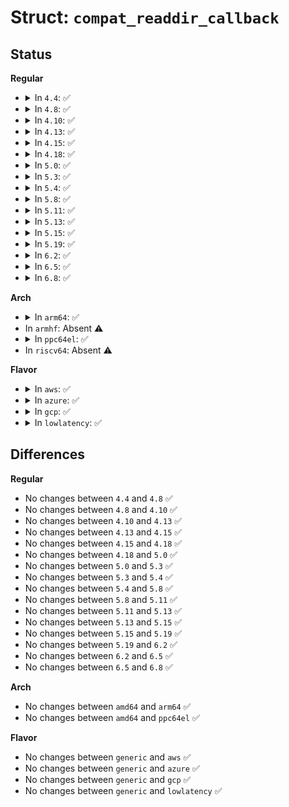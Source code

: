 # Struct: <code>compat_readdir_callback</code>

## Status
<b>Regular</b>
<ul>
<li>
<details>
<summary>In <code>4.4</code>: ✅</summary>

```c
struct compat_readdir_callback {
    struct dir_context ctx;
    struct compat_old_linux_dirent *dirent;
    int result;
};
```
</details>
</li>
<li>
<details>
<summary>In <code>4.8</code>: ✅</summary>

```c
struct compat_readdir_callback {
    struct dir_context ctx;
    struct compat_old_linux_dirent *dirent;
    int result;
};
```
</details>
</li>
<li>
<details>
<summary>In <code>4.10</code>: ✅</summary>

```c
struct compat_readdir_callback {
    struct dir_context ctx;
    struct compat_old_linux_dirent *dirent;
    int result;
};
```
</details>
</li>
<li>
<details>
<summary>In <code>4.13</code>: ✅</summary>

```c
struct compat_readdir_callback {
    struct dir_context ctx;
    struct compat_old_linux_dirent *dirent;
    int result;
};
```
</details>
</li>
<li>
<details>
<summary>In <code>4.15</code>: ✅</summary>

```c
struct compat_readdir_callback {
    struct dir_context ctx;
    struct compat_old_linux_dirent *dirent;
    int result;
};
```
</details>
</li>
<li>
<details>
<summary>In <code>4.18</code>: ✅</summary>

```c
struct compat_readdir_callback {
    struct dir_context ctx;
    struct compat_old_linux_dirent *dirent;
    int result;
};
```
</details>
</li>
<li>
<details>
<summary>In <code>5.0</code>: ✅</summary>

```c
struct compat_readdir_callback {
    struct dir_context ctx;
    struct compat_old_linux_dirent *dirent;
    int result;
};
```
</details>
</li>
<li>
<details>
<summary>In <code>5.3</code>: ✅</summary>

```c
struct compat_readdir_callback {
    struct dir_context ctx;
    struct compat_old_linux_dirent *dirent;
    int result;
};
```
</details>
</li>
<li>
<details>
<summary>In <code>5.4</code>: ✅</summary>

```c
struct compat_readdir_callback {
    struct dir_context ctx;
    struct compat_old_linux_dirent *dirent;
    int result;
};
```
</details>
</li>
<li>
<details>
<summary>In <code>5.8</code>: ✅</summary>

```c
struct compat_readdir_callback {
    struct dir_context ctx;
    struct compat_old_linux_dirent *dirent;
    int result;
};
```
</details>
</li>
<li>
<details>
<summary>In <code>5.11</code>: ✅</summary>

```c
struct compat_readdir_callback {
    struct dir_context ctx;
    struct compat_old_linux_dirent *dirent;
    int result;
};
```
</details>
</li>
<li>
<details>
<summary>In <code>5.13</code>: ✅</summary>

```c
struct compat_readdir_callback {
    struct dir_context ctx;
    struct compat_old_linux_dirent *dirent;
    int result;
};
```
</details>
</li>
<li>
<details>
<summary>In <code>5.15</code>: ✅</summary>

```c
struct compat_readdir_callback {
    struct dir_context ctx;
    struct compat_old_linux_dirent *dirent;
    int result;
};
```
</details>
</li>
<li>
<details>
<summary>In <code>5.19</code>: ✅</summary>

```c
struct compat_readdir_callback {
    struct dir_context ctx;
    struct compat_old_linux_dirent *dirent;
    int result;
};
```
</details>
</li>
<li>
<details>
<summary>In <code>6.2</code>: ✅</summary>

```c
struct compat_readdir_callback {
    struct dir_context ctx;
    struct compat_old_linux_dirent *dirent;
    int result;
};
```
</details>
</li>
<li>
<details>
<summary>In <code>6.5</code>: ✅</summary>

```c
struct compat_readdir_callback {
    struct dir_context ctx;
    struct compat_old_linux_dirent *dirent;
    int result;
};
```
</details>
</li>
<li>
<details>
<summary>In <code>6.8</code>: ✅</summary>

```c
struct compat_readdir_callback {
    struct dir_context ctx;
    struct compat_old_linux_dirent *dirent;
    int result;
};
```
</details>
</li>
</ul>
<b>Arch</b>
<ul>
<li>
<details>
<summary>In <code>arm64</code>: ✅</summary>

```c
struct compat_readdir_callback {
    struct dir_context ctx;
    struct compat_old_linux_dirent *dirent;
    int result;
};
```
</details>
</li>
<li>
In <code>armhf</code>: Absent ⚠️
</li>
<li>
<details>
<summary>In <code>ppc64el</code>: ✅</summary>

```c
struct compat_readdir_callback {
    struct dir_context ctx;
    struct compat_old_linux_dirent *dirent;
    int result;
};
```
</details>
</li>
<li>
In <code>riscv64</code>: Absent ⚠️
</li>
</ul>
<b>Flavor</b>
<ul>
<li>
<details>
<summary>In <code>aws</code>: ✅</summary>

```c
struct compat_readdir_callback {
    struct dir_context ctx;
    struct compat_old_linux_dirent *dirent;
    int result;
};
```
</details>
</li>
<li>
<details>
<summary>In <code>azure</code>: ✅</summary>

```c
struct compat_readdir_callback {
    struct dir_context ctx;
    struct compat_old_linux_dirent *dirent;
    int result;
};
```
</details>
</li>
<li>
<details>
<summary>In <code>gcp</code>: ✅</summary>

```c
struct compat_readdir_callback {
    struct dir_context ctx;
    struct compat_old_linux_dirent *dirent;
    int result;
};
```
</details>
</li>
<li>
<details>
<summary>In <code>lowlatency</code>: ✅</summary>

```c
struct compat_readdir_callback {
    struct dir_context ctx;
    struct compat_old_linux_dirent *dirent;
    int result;
};
```
</details>
</li>
</ul>

## Differences
<b>Regular</b>
<ul>
<li>
No changes between <code>4.4</code> and <code>4.8</code> ✅
</li>
<li>
No changes between <code>4.8</code> and <code>4.10</code> ✅
</li>
<li>
No changes between <code>4.10</code> and <code>4.13</code> ✅
</li>
<li>
No changes between <code>4.13</code> and <code>4.15</code> ✅
</li>
<li>
No changes between <code>4.15</code> and <code>4.18</code> ✅
</li>
<li>
No changes between <code>4.18</code> and <code>5.0</code> ✅
</li>
<li>
No changes between <code>5.0</code> and <code>5.3</code> ✅
</li>
<li>
No changes between <code>5.3</code> and <code>5.4</code> ✅
</li>
<li>
No changes between <code>5.4</code> and <code>5.8</code> ✅
</li>
<li>
No changes between <code>5.8</code> and <code>5.11</code> ✅
</li>
<li>
No changes between <code>5.11</code> and <code>5.13</code> ✅
</li>
<li>
No changes between <code>5.13</code> and <code>5.15</code> ✅
</li>
<li>
No changes between <code>5.15</code> and <code>5.19</code> ✅
</li>
<li>
No changes between <code>5.19</code> and <code>6.2</code> ✅
</li>
<li>
No changes between <code>6.2</code> and <code>6.5</code> ✅
</li>
<li>
No changes between <code>6.5</code> and <code>6.8</code> ✅
</li>
</ul>
<b>Arch</b>
<ul>
<li>
No changes between <code>amd64</code> and <code>arm64</code> ✅
</li>
<li>
No changes between <code>amd64</code> and <code>ppc64el</code> ✅
</li>
</ul>
<b>Flavor</b>
<ul>
<li>
No changes between <code>generic</code> and <code>aws</code> ✅
</li>
<li>
No changes between <code>generic</code> and <code>azure</code> ✅
</li>
<li>
No changes between <code>generic</code> and <code>gcp</code> ✅
</li>
<li>
No changes between <code>generic</code> and <code>lowlatency</code> ✅
</li>
</ul>
